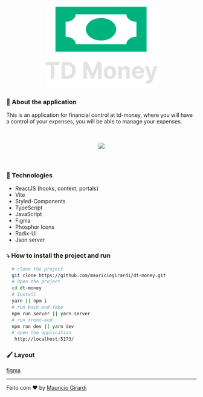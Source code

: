 <div align="center">
  <img src=".github/logo2.svg" width="300">
</div>

### :hammer: About the application

This is an application for financial control at td-money, where you will have
a control of your expenses, you will be able to manage your expenses.

</br>
</br>
<div align="center">
  <img src=".github/dtMoney.gif" >
</div>
</br>
</br>

### :rocket: Technologies

- ReactJS (hooks, context, portals)
- Vite
- Styled-Components
- TypeScript
- JavaScript
- Figma
- Phosphor Icons
- Radix-Ui
- Json server

### :arrow_heading_down: How to install the project and run

```bash
  # clone the project
  git clone https://github.com/mauriciogirardi/dt-money.git
  # Open the project
  cd dt-money
  # Install
  yarn || npm i
  # run back-end fake
  npm run server || yarn server
  # run front-end
  npm run dev || yarn dev
  # open the application
   http://localhost:5173/
```

### :paintbrush: Layout

[figma](<https://www.figma.com/file/pL8sJYGj9m7TYZzpMNlQI7/DT-Money-(Community)?node-id=0%3A1>)

---

Feito com :heart: by [Mauricio Girardi](https://www.linkedin.com/in/mauricio-girardi)
